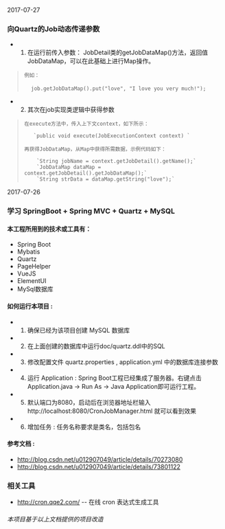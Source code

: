 2017-07-27
### 向Quartz的Job动态传递参数

* 1. 在运行前传入参数： JobDetail类的getJobDataMap()方法，返回值JobDataMap，可以在此基础上进行Map操作。      
>
>     例如： 
>      
>      `job.getJobDataMap().put("love", "I love you very much!"); `
>
>

* 2. 其次在job实现类逻辑中获得参数
>     在execute方法中，传入上下文context，如下所示：
>      
>        `public void execute(JobExecutionContext context) `
>      
>     再获得JobDataMap，从Map中获得所需数据，示例代码如下：
>      
>         `String jobName = context.getJobDetail().getName();`
>         `JobDataMap dataMap = context.getJobDetail().getJobDataMap();`
>         `String strData = dataMap.getString("love");`
>                  


2017-07-26

### 学习 SpringBoot + Spring MVC + Quartz + MySQL

#### 本工程所用到的技术或工具有：
* Spring Boot
* Mybatis
* Quartz
* PageHelper
* VueJS
* ElementUI
* MySql数据库


#### 如何运行本项目 :
* 1. 确保已经为该项目创建 MySQL 数据库
* 2. 在上面创建的数据库中运行doc/quartz.ddl中的SQL
* 3. 修改配置文件 quartz.properties , application.yml 中的数据库连接参数
* 4. 运行 Application : Spring Boot工程已经集成了服务器。右键点击 Application.java -> Run As -> Java Application即可运行工程。
* 5. 默认端口为8080，启动后在浏览器地址栏输入 http://localhost:8080/CronJobManager.html 就可以看到效果
* 6. 增加任务 : 任务名称要求是类名，包括包名


#### 参考文档 :
* http://blog.csdn.net/u012907049/article/details/70273080
* http://blog.csdn.net/u012907049/article/details/73801122

### 相关工具
* http://cron.qqe2.com/  -- 在线 cron 表达式生成工具

###### 本项目基于以上文档提供的项目改造
